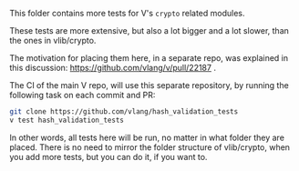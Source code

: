 This folder contains more tests for V's `crypto` related modules.

These tests are more extensive, but also a lot bigger and a lot slower,
than the ones in vlib/crypto. 

The motivation for placing them here, in a separate repo, was explained
in this discussion: <https://github.com/vlang/v/pull/22187> .

The CI of the main V repo, will use this separate repository, by running the
following task on each commit and PR:
```sh
git clone https://github.com/vlang/hash_validation_tests
v test hash_validation_tests
```

In other words, all tests here will be run, no matter in what folder
they are placed. There is no need to mirror the folder structure of vlib/crypto,
when you add more tests, but you can do it, if you want to.

